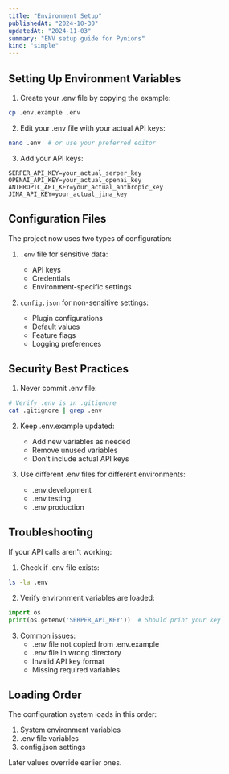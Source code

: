 ```yaml
---
title: "Environment Setup"
publishedAt: "2024-10-30"
updatedAt: "2024-11-03"
summary: "ENV setup guide for Pynions"
kind: "simple"
---
```


## Setting Up Environment Variables

1. Create your .env file by copying the example:
```bash
cp .env.example .env
```

2. Edit your .env file with your actual API keys:
```bash
nano .env  # or use your preferred editor
```

3. Add your API keys:
```
SERPER_API_KEY=your_actual_serper_key
OPENAI_API_KEY=your_actual_openai_key
ANTHROPIC_API_KEY=your_actual_anthropic_key
JINA_API_KEY=your_actual_jina_key
```

## Configuration Files

The project now uses two types of configuration:

1. `.env` file for sensitive data:
   - API keys
   - Credentials
   - Environment-specific settings

2. `config.json` for non-sensitive settings:
   - Plugin configurations
   - Default values
   - Feature flags
   - Logging preferences

## Security Best Practices

1. Never commit .env file:
```bash
# Verify .env is in .gitignore
cat .gitignore | grep .env
```

2. Keep .env.example updated:
   - Add new variables as needed
   - Remove unused variables
   - Don't include actual API keys

3. Use different .env files for different environments:
   - .env.development
   - .env.testing
   - .env.production

## Troubleshooting

If your API calls aren't working:

1. Check if .env file exists:
```bash
ls -la .env
```

2. Verify environment variables are loaded:
```python
import os
print(os.getenv('SERPER_API_KEY'))  # Should print your key
```

3. Common issues:
   - .env file not copied from .env.example
   - .env file in wrong directory
   - Invalid API key format
   - Missing required variables

## Loading Order

The configuration system loads in this order:
1. System environment variables
2. .env file variables
3. config.json settings

Later values override earlier ones.
